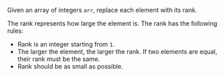 Given an array of integers `arr`, replace each element with its rank.

The rank represents how large the element is. The rank has the following rules:

- Rank is an integer starting from `1`.
- The larger the element, the larger the rank. If two elements are equal, their rank must be the same.
- Rank should be as small as possible.